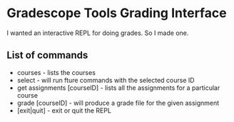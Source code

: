 # Gradescope Tools Grading Interface

I wanted an interactive REPL for doing grades. So I made one. 

## List of commands

+ courses - lists the courses
+ select <courseID> - will run fture commands with the selected course ID
+ get assignments [courseID] - lists all the assignments for a particular course
+ grade <assignmentID> [courseID] - will produce a grade file for the given assignment
+ [exit|quit] - exit or quit the REPL
